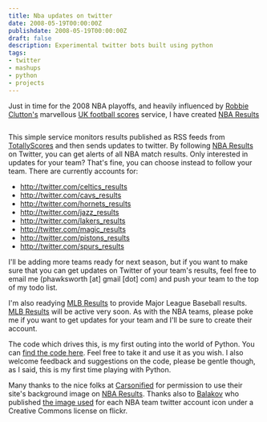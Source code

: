 ```yaml
---
title: Nba updates on twitter
date: 2008-05-19T00:00:00Z
publishdate: 2008-05-19T00:00:00Z
draft: false
description: Experimental twitter bots built using python
tags:
- twitter
- mashups
- python
- projects
---
```


Just in time for the 2008 NBA playoffs, and heavily influenced by <a href="http://blog.iclutton.com">Robbie Clutton's</a> marvellous <a href="http://code.google.com/p/latestscorestwitter/">UK football scores</a> service, I have created <a href="http://twitter.com/NBA_Results">NBA Results</a>

<img src="/images/nba_results.jpg" alt="">



<p>This simple service monitors results published as RSS feeds from <a href="http://www.totallyscored.com/">TotallyScores</a> and then sends updates to twitter.  By following <a href="http://twitter.com/NBA_Results">NBA Results</a> on Twitter, you can get alerts of all NBA match results.  Only interested in updates for your team? That's fine, you can choose instead to follow your team.  There are currently accounts for:</p>
<ul>
    <li><a href="http://twitter.com/celtics_results">http://twitter.com/celtics_results</a> </li>
    <li><a href="http://twitter.com/cavs_results">http://twitter.com/cavs_results</a> </li>
    <li><a href="http://twitter.com/hornets_results">http://twitter.com/hornets_results</a> </li>
    <li><a href="http://twitter.com/jazz_results">http://twitter.com/jazz_results</a> </li>
    <li><a href="http://twitter.com/lakers_results">http://twitter.com/lakers_results</a></li>
    <li><a href="http://twitter.com/magic_results">http://twitter.com/magic_results</a></li>
    <li><a href="http://twitter.com/pistons_results">http://twitter.com/pistons_results</a></li>
    <li><a href="http://twitter.com/spurs_results">http://twitter.com/spurs_results</a></li>
</ul>

<p>I'll be adding more teams ready for next season, but if you want to make sure that you can get updates on Twitter of your team's results, feel free to email me (phawksworth [at] gmail [dot] com) and push your team to the top of my todo list.</p>
<p>I'm also readying <a href="http://twitter.com/mlb_results">MLB Results</a> to provide Major League Baseball results. <a href="http://twitter.com/mlb_results">MLB Results</a> will be active very soon. As with the NBA teams, please poke me if you want to get updates for your team and I'll be sure to create their account.</p>
<p>The code which drives this, is my first outing into the world of Python. You can <a href="http://static.hawksworx.com/playground/tweet_results/tweet_results.py.txt">find the code here</a>. Feel free to take it and use it as you wish.  I also welcome feedback and suggestions on the code, please be gentle though, as I said, this is my first time playing with Python.</p>
<p>Many thanks to the nice folks at <a href="http://www.carsonified.com">Carsonified</a> for permission to use their site's background image on <a href="http://twitter.com/NBA_Results">NBA Results</a>.
Thanks also to <a href="http://www.flickr.com/photos/balakov">Balakov</a> who published <a href="http://www.flickr.com/photos/balakov/502470343/">the image used</a> for each NBA team twitter account icon under a Creative Commons license on flickr.</p>

